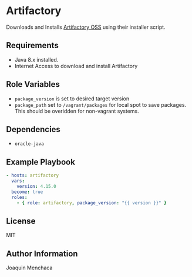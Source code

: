 Artifactory
=========

Downloads and Installs [Artifactory OSS](https://www.jfrog.com/open-source/) using their installer script.

Requirements
------------

- Java 8.x installed.
- Internet Access to download and install Artifactory

Role Variables
--------------

- `package_version` is set to desired target version
- `package_path` set to `/vagrant/packages` for local spot to save packages.  This should be overidden for non-vagrant systems.

Dependencies
------------

- `oracle-java`

Example Playbook
----------------

```yaml
- hosts: artifactory
  vars:
    version: 4.15.0
  become: true
  roles:
    - { role: artifactory, package_version: "{{ version }}" }
```



License
-------

MIT

Author Information
------------------

Joaquin Menchaca
